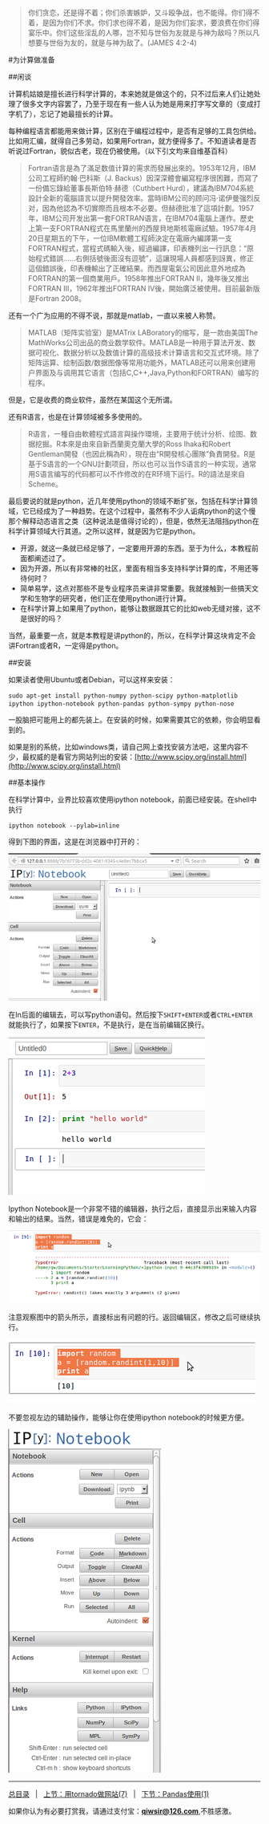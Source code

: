 >你们贪恋，还是得不着；你们杀害嫉妒，又斗殴争战，也不能得。你们得不着，是因为你们不求。你们求也得不着，是因为你们妄求，要浪费在你们得宴乐中。你们这些淫乱的人哪，岂不知与世俗为友就是与神为敌吗？所以凡想要与世俗为友的，就是与神为敌了。(JAMES 4:2-4)

#为计算做准备

##闲谈

计算机姑娘是擅长进行科学计算的，本来她就是做这个的，只不过后来人们让她处理了很多文字内容罢了，乃至于现在有一些人认为她是用来打字写文章的（变成打字机了），忘记了她最擅长的计算。

每种编程语言都能用来做计算，区别在于编程过程中，是否有足够的工具包供给。比如用汇编，就得自己多劳动，如果用Fortran，就方便得多了。不知道读者是否听说过Fortran，貌似古老，现在仍被使用。（以下引文均来自维基百科）

>Fortran语言是為了滿足数值计算的需求而發展出來的。1953年12月，IBM公司工程師約翰·巴科斯（J. Backus）因深深體會編寫程序很困難，而寫了一份備忘錄給董事長斯伯特·赫德（Cuthbert Hurd），建議為IBM704系統設計全新的電腦語言以提升開發效率。當時IBM公司的顾问冯·诺伊曼强烈反对，因為他認為不切實際而且根本不必要。但赫德批准了這項計劃。1957年，IBM公司开发出第一套FORTRAN语言，在IBM704電腦上運作。歷史上第一支FORTRAN程式在馬里蘭州的西屋貝地斯核電廠試驗。1957年4月20日星期五的下午，一位IBM軟體工程師決定在電廠內編譯第一支FORTRAN程式，當程式碼輸入後，經過編譯，印表機列出一行訊息：“原始程式錯誤……右側括號後面沒有逗號”，這讓現場人員都感到訝異，修正這個錯誤後，印表機輸出了正確結果。而西屋電氣公司因此意外地成為FORTRAN的第一個商業用戶。1958年推出FORTRAN Ⅱ，幾年後又推出FORTRAN Ⅲ，1962年推出FORTRAN Ⅳ後，開始廣泛被使用。目前最新版是Fortran 2008。

还有一个广为应用的不得不说，那就是matlab，一直以来被人称赞。

>MATLAB（矩阵实验室）是MATrix LABoratory的缩写，是一款由美国The MathWorks公司出品的商业数学软件。MATLAB是一种用于算法开发、数据可视化、数据分析以及数值计算的高级技术计算语言和交互式环境。除了矩阵运算、绘制函数/数据图像等常用功能外，MATLAB还可以用来创建用户界面及与调用其它语言（包括C,C++,Java,Python和FORTRAN）编写的程序。

但是，它是收费的商业软件，虽然在某国这个无所谓。

还有R语言，也是在计算领域被多多使用的。

>R语言，一種自由軟體程式語言與操作環境，主要用于统计分析、绘图、数据挖掘。R本來是由來自新西蘭奧克蘭大學的Ross Ihaka和Robert Gentleman開發（也因此稱為R），現在由“R開發核心團隊”負責開發。R是基于S语言的一个GNU計劃项目，所以也可以当作S语言的一种实现，通常用S语言编写的代码都可以不作修改的在R环境下运行。R的語法是來自Scheme。

最后要说的就是python，近几年使用python的领域不断扩张，包括在科学计算领域，它已经成为了一种趋势。在这个过程中，虽然有不少人诟病python的这个慢那个解释动态语言之类（这种说法是值得讨论的），但是，依然无法阻挡python在科学计算领域大行其道。之所以这样，就是因为它是python。

- 开源，就这一条就已经足够了，一定要用开源的东西。至于为什么，本教程前面都阐述过了。
- 因为开源，所以有非常棒的社区，里面有相当多支持科学计算的库，不用还等待何时？
- 简单易学，这点对那些不是专业程序员来讲非常重要。我就接触到一些搞天文学和生物学的研究者，他们正在使用python进行计算。
- 在科学计算上如果用了python，能够让数据跟其它的比如web无缝对接，这不是很好的吗？

当然，最重要一点，就是本教程是讲python的，所以，在科学计算这块肯定不会讲Fortran或者R，一定得是python。

##安装

如果读者使用Ubuntu或者Debian，可以这样来安装：

    sudo apt-get install python-numpy python-scipy python-matplotlib ipython ipython-notebook python-pandas python-sympy python-nose
    
一股脑把可能用上的都先装上。在安装的时候，如果需要其它的依赖，你会明显看到的。

如果是别的系统，比如windows类，请自己网上查找安装方法吧，这里内容不少，最权威的是看官方网站列出的安装：[http://www.scipy.org/install.html](http://www.scipy.org/install.html)

##基本操作

在科学计算中，业界比较喜欢使用ipython notebook，前面已经安装。在shell中执行

    ipython notebook --pylab=inline
    
得到下图的界面，这是在浏览器中打开的：

![](./3images/31001.png)

在In后面的编辑去，可以写python语句。然后按下`SHIFT+ENTER`或者`CTRL+ENTER` 就能执行了，如果按下`ENTER`，不是执行，是在当前编辑区换行。

![](./3images/31002.png)

Ipython Notebook是一个非常不错的编辑器，执行之后，直接显示出来输入内容和输出的结果。当然，错误是难免的，它会：

![](./3images/31003.png)

注意观察图中的箭头所示，直接标出有问题的行。返回编辑区，修改之后可继续执行。

![](./3images/31004.png)

不要忽视左边的辅助操作，能够让你在使用ipython notebook的时候更方便。

![](./3images/31005.png)

------

[总目录](./index.md)&nbsp;&nbsp;&nbsp;|&nbsp;&nbsp;&nbsp;[上节：用tornado做网站(7)](./309.md)&nbsp;&nbsp;&nbsp;|&nbsp;&nbsp;&nbsp;[下节：Pandas使用(1)](./311.md)

如果你认为有必要打赏我，请通过支付宝：**qiwsir@126.com**,不胜感激。